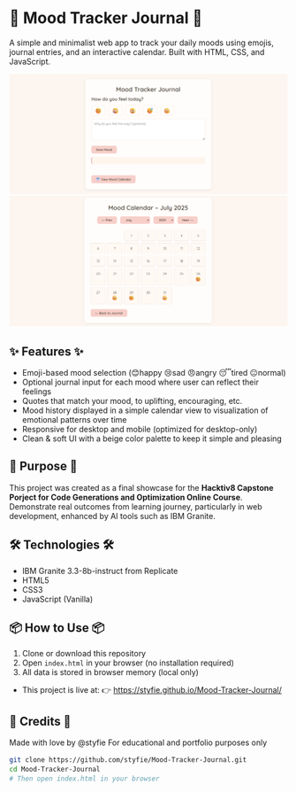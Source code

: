 # 🌸 Mood Tracker Journal 🌸

A simple and minimalist web app to track your daily moods using emojis, journal entries, and an interactive calendar. Built with HTML, CSS, and JavaScript.

![Preview](./Preview1.png)
![Preview](./Preview2.png)

## ✨ Features ✨

- Emoji-based mood selection (😊happy 😢sad 😠angry 😴tired 😐normal)
- Optional journal input for each mood where user can reflect their feelings 
- Quotes that match your mood, to uplifting, encouraging, etc.
- Mood history displayed in a simple calendar view to visualization of emotional patterns over time
- Responsive for desktop and mobile (optimized for desktop-only)
- Clean & soft UI with a beige color palette to keep it simple and pleasing

## 🎯 Purpose 🎯

This project was created as a final showcase for the **Hacktiv8 Capstone Porject for Code Generations and Optimization Online Course**. Demonstrate real outcomes from learning journey, particularly in web development, enhanced by AI tools such as IBM Granite.

## 🛠️ Technologies 🛠️

- IBM Granite 3.3-8b-instruct from Replicate 
- HTML5
- CSS3
- JavaScript (Vanilla)

## 📦 How to Use 📦

1. Clone or download this repository
2. Open `index.html` in your browser (no installation required)
3. All data is stored in browser memory (local only)

- This project is live at:
👉 https://styfie.github.io/Mood-Tracker-Journal/

## 💖 Credits 💖
Made with love by @styfie
For educational and portfolio purposes only

```bash
git clone https://github.com/styfie/Mood-Tracker-Journal.git
cd Mood-Tracker-Journal
# Then open index.html in your browser
